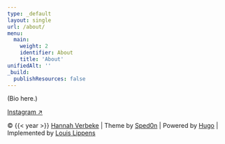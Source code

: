 ```yaml
---
type: _default
layout: single
url: /about/
menu:
  main:
    weight: 2
    identifier: About
    title: 'About'
unifiedAlt: ''
_build:
  publishResources: false
---
```


(Bio here.)

[Instagram ↗](https://www.instagram.com/hannahverbeke/)

&copy; {{< year >}} <u>[Hannah Verbeke](https://www.instagram.com/hannahverbeke/)</u> | Theme by [Sped0n](https://github.com/Sped0n) | Powered by [Hugo](https://gohugo.io) | Implemented by [Louis Lippens](https://louislippens.be)
